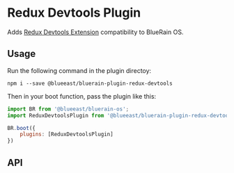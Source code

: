 # Redux Devtools Plugin

Adds [Redux Devtools Extension](https://github.com/gaearon/redux-devtools) compatibility to BlueRain OS.

## Usage

Run the following command in the plugin directoy:

```shell
npm i --save @blueeast/bluerain-plugin-redux-devtools
```

Then in your boot function, pass the plugin like this:

```javascript
import BR from '@blueeast/bluerain-os';
import ReduxDevtoolsPlugin from '@blueeast/bluerain-plugin-redux-devtools';

BR.boot({
	plugins: [ReduxDevtoolsPlugin]
})
```

## API

<!-- Generated by documentation.js. Update this documentation by updating the source code. -->
